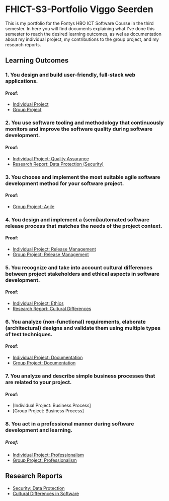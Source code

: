 # FHICT-S3-Portfolio Viggo Seerden
This is my portfolio for the Fontys HBO ICT Software Course in the third semester. In here you will find documents explaining what I've done this semester to reach the desired learning outcomes, as wel as documentation about my individual project, my contributions to the group project, and my research reports.

## Learning Outcomes

### 1. You design and build user-friendly, full-stack web applications.
#### Proof:
- [Individual Project](https://github.com/ViggoSeerden/FHICT-S3-Portfolio/blob/main/IndividualProject.md)
- [Group Project](https://github.com/ViggoSeerden/FHICT-S3-Portfolio/blob/main/GroupProject.md)

### 2. You use software tooling and methodology that continuously monitors and improve the software quality during software development.
#### Proof:
- [Individual Project: Quality Assurance](https://github.com/ViggoSeerden/FHICT-S3-Portfolio/blob/main/IndividualProject.md#quality-assurance)
- [Research Report: Data Protection (Security)](https://github.com/ViggoSeerden/FHICT-S3-Portfolio/blob/main/Research%20Report:%20Data%20Protection.md)

### 3. You choose and implement the most suitable agile software development method for your software project.
#### Proof:
- [Group Project: Agile](https://github.com/ViggoSeerden/FHICT-S3-Portfolio/blob/main/GroupProject.md#agile)

### 4. You design and implement a (semi)automated software release process that matches the needs of the project context.
#### Proof:
- [Individual Project: Release Management](https://github.com/ViggoSeerden/FHICT-S3-Portfolio/blob/main/IndividualProject.md#release-management)
- [Group Project: Release Management](https://github.com/ViggoSeerden/FHICT-S3-Portfolio/blob/main/GroupProject.md#release-management)

### 5. You recognize and take into account cultural differences between project stakeholders and ethical aspects in software development.
#### Proof:
- [Individual Project: Ethics](https://github.com/ViggoSeerden/FHICT-S3-Portfolio/blob/main/IndividualProject.md#ethics)
- [Research Report: Cultural Differences](https://github.com/ViggoSeerden/FHICT-S3-Portfolio/blob/main/Research%20Report:%20Cultural%20Differences.md)

### 6. You analyze (non-functional) requirements, elaborate (architectural) designs and validate them using multiple types of test techniques.
#### Proof:
- [Individual Project: Documentation](https://github.com/ViggoSeerden/FHICT-S3-Portfolio/blob/main/IndividualProject.md#documentation)
- [Group Project: Documentation](https://github.com/ViggoSeerden/FHICT-S3-Portfolio/blob/main/GroupProject.md#documentation)

### 7. You analyze and describe simple business processes that are related to your project.
#### Proof:
- [Individual Project: Business Process]
- [Group Project: Business Process]

### 8. You act in a professional manner during software development and learning.
##### Proof:
- [Individual Project: Professionalism](https://github.com/ViggoSeerden/FHICT-S3-Portfolio/blob/main/IndividualProject.md#professionalism)
- [Group Project: Professionalism](https://github.com/ViggoSeerden/FHICT-S3-Portfolio/blob/main/GroupProject.md#professionalism)


## Research Reports

- [Security: Data Protection](https://github.com/ViggoSeerden/FHICT-S3-Portfolio/blob/main/Research%20Report:%20Cultural%20Differences.md)
- [Cultural Differences in Software](https://github.com/ViggoSeerden/FHICT-S3-Portfolio/blob/main/Research%20Report:%20Cultural%20Differences.md)
